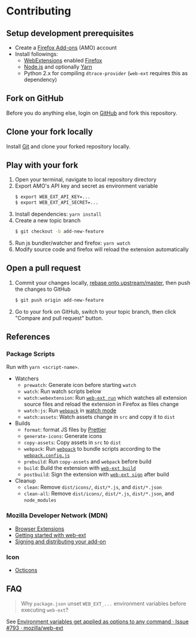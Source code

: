 # Contributing

## Setup development prerequisites

- Create a [Firefox Add-ons](https://addons.mozilla.org) (AMO) account
- Install followings:
    - [WebExtensions](https://developer.mozilla.org/en-US/Add-ons/WebExtensions) enabled [Firefox](https://www.mozilla.org/firefox/)
    - [Node.js](http://nodejs.org) and optionally [Yarn](https://yarnpkg.com)
    - Python 2.x for compiling `dtrace-provider` (`web-ext` requires this as dependency)

## Fork on GitHub

Before you do anything else, login on [GitHub](https://github.com/) and fork this repository.

## Clone your fork locally

Install [Git](https://git-scm.com/) and clone your forked repository locally.

## Play with your fork

1. Open your terminal, navigate to local repository directory
2. Export AMO's API key and secret as environment variable
    ```sh
    $ export WEB_EXT_API_KEY=...
    $ export WEB_EXT_API_SECRET=...
    ```
3. Install dependencies: `yarn install`
4. Create a new topic branch
    ```sh
    $ git checkout -b add-new-feature
    ```
5. Run js bundler/watcher and firefox: `yarn watch`
6. Modify source code and firefox will reload the extension automatically

## Open a pull request

1. Commit your changes locally, [rebase onto upstream/master](https://github.com/blog/2243-rebase-and-merge-pull-requests), then push the changes to GitHub
    ```sh
    $ git push origin add-new-feature
    ```
2. Go to your fork on GitHub, switch to your topic branch, then click "Compare and pull request" button.

## References

### Package Scripts

Run with `yarn <script-name>`.

- Watchers
    - `prewatch`: Generate icon before starting `watch`
    - `watch`: Run watch scripts below
    - `watch:webextension`: Run [`web-ext run`](https://developer.mozilla.org/en-US/Add-ons/WebExtensions/web-ext_command_reference#web-ext_run) which watches all extension source files and reload the extension in Firefox as files change
    - `watch:js`: Run [`webpack`](https://webpack.github.io/docs/cli.html) in [watch mode](https://webpack.github.io/docs/cli.html#watch-mode-watch)
    - `watch:assets`: Watch assets change in `src` and copy it to `dist`
- Builds
    - `format`: format JS files by [Prettier](https://prettier.io/)
    - `generate-icons`: Generate icons
    - `copy-assets`: Copy assets in `src` to `dist`
    - `webpack`: Run [`webpack`](https://webpack.js.org) to bundle scripts according to the [`webpack.config.js`](https://webpack.js.org/concepts/configuration/)
    - `prebuild`: Run `copy-assets` and `webpack` before build
    - `build`: Build the extension with [`web-ext build`](https://developer.mozilla.org/en-US/Add-ons/WebExtensions/web-ext_command_reference#web-ext_build)
    - `postbuild`: Sign the extension with [`web-ext sign`](https://developer.mozilla.org/en-US/Add-ons/WebExtensions/web-ext_command_reference#web-ext_sign) after build
- Cleanup
    - `clean`: Remove `dist/icons/`, `dist/*.js`, and `dist/*.json`
    - `clean-all`: Remove `dist/icons/`, `dist/*.js`, `dist/*.json`, and `node_modules`

### Mozilla Developer Network (MDN)

- [Browser Extensions](https://developer.mozilla.org/en-US/Add-ons/WebExtensions)
- [Getting started with web-ext](https://developer.mozilla.org/en-US/Add-ons/WebExtensions/Getting_started_with_web-ext)
- [Signing and distributing your add-on](https://developer.mozilla.org/en-US/Add-ons/Distribution)

### Icon

- [Octicons](https://octicons.github.com/)

## FAQ

> Why `package.json` unset `WEB_EXT_...` environment variables before executing `web-ext`?

See [Environment variables get applied as options to any command · Issue #793 · mozilla/web-ext](https://github.com/mozilla/web-ext/issues/793)

